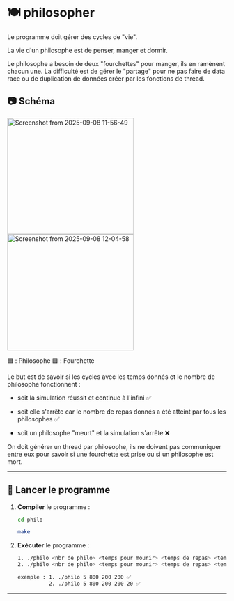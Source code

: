# 🍽️ philosopher

Le programme doit gérer des cycles de "vie".

La vie d'un philosophe est de penser, manger et dormir.

Le philosophe a besoin de deux "fourchettes" pour manger, ils en ramènent chacun une. La difficulté est de gérer le "partage" pour ne pas faire de data race ou de duplication de données créer par les fonctions de thread.

## 📷 Schéma

<img width="290" height="267" alt="Screenshot from 2025-09-08 11-56-49" src="https://github.com/user-attachments/assets/08aedf49-5f20-4026-8426-656f99e46e14" />
<img width="290" height="267" alt="Screenshot from 2025-09-08 12-04-58" src="https://github.com/user-attachments/assets/777bc53a-e811-400c-97a7-775ddc228376" />

🟦 : Philosophe
🟪 : Fourchette


Le but est de savoir si les cycles avec les temps donnés et le nombre de philosophe fonctionnent :

- soit la simulation réussit et continue à l'infini ✅

- soit elle s'arrête car le nombre de repas donnés a été atteint par tous les philosophes ✅

- soit un philosophe "meurt" et la simulation s'arrête ❌

On doit générer un thread par philosophe, ils ne doivent pas communiquer entre eux pour savoir si une fourchette est prise ou si un philosophe est mort.

---

## 🚀 Lancer le programme

1. **Compiler** le programme :
   ```bash
   cd philo

   make
   ```

2. **Exécuter** le programme :
   ```bash
   1. ./philo <nbr de philo> <temps pour mourir> <temps de repas> <temps de sommeil>
   2. ./philo <nbr de philo> <temps pour mourir> <temps de repas> <temps de sommeil> <nbr de repas>

   exemple : 1. ./philo 5 800 200 200 ✅
             2. ./philo 5 800 200 200 20 ✅
   ```

---

